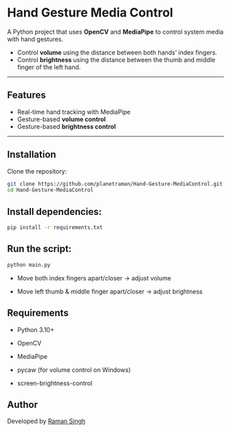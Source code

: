 
# Hand Gesture Media Control

A Python project that uses **OpenCV** and **MediaPipe** to control system media with hand gestures.  

- Control **volume** using the distance between both hands’ index fingers.  
- Control **brightness** using the distance between the thumb and middle finger of the left hand.  

---

## Features
- Real-time hand tracking with MediaPipe  
- Gesture-based **volume control**  
- Gesture-based **brightness control**  

---

## Installation
Clone the repository:
```bash
git clone https://github.com/planetraman/Hand-Gesture-MediaControl.git
cd Hand-Gesture-MediaControl
```
## Install dependencies:
```bash
pip install -r requirements.txt
```

## Run the script:
```bash
python main.py
```
- Move both index fingers apart/closer → adjust volume

- Move left thumb & middle finger apart/closer → adjust brightness

## Requirements

- Python 3.10+

- OpenCV

- MediaPipe

- pycaw (for volume control on Windows)

- screen-brightness-control

## Author  
Developed by [Raman Singh](https://github.com/planetraman)  

